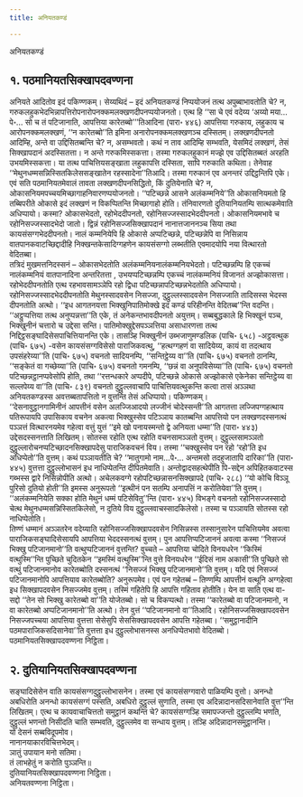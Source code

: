 ```yaml
---
title: अनियतकण्डं

---
```

अनियतकण्डं  


## १. पठमानियतसिक्खापदवण्णना

अनियते आदितोव इदं पकिण्णकम्। सेय्यथिदं – इदं अनियतकण्डं निप्पयोजनं तत्थ अपुब्बाभावतोति चे? न, गरुकलहुकभेदभिन्नापत्तिरोपनारोपनक्कमलक्खणदीपनप्पयोजनतो। एत्थ हि ‘‘सा चे एवं वदेय्य ‘अय्यो मया…पे॰… सो च तं पटिजानाति, आपत्तिया कारेतब्बो’’’तिआदिना (पारा॰ ४४६) आपत्तिया गरुकाय, लहुकाय च आरोपनक्कमलक्खणं, ‘‘न कारेतब्बो’’ति इमिना अनारोपनक्कमलक्खणञ्च दस्सितम्। लक्खणदीपनतो आदिम्हि, अन्ते वा उद्दिसितब्बन्ति चे? न, असम्भवतो। कथं न ताव आदिम्हि सम्भवति, येसमिदं लक्खणं, तेसं सिक्खापदानं अदस्सितत्ता। न अन्ते गरुकमिस्सकत्ता। तस्मा गरुकलहुकानं मज्झे एव उद्दिसितब्बतं अरहति उभयमिस्सकत्ता। या तत्थ पाचित्तियसङ्खाता लहुकापत्ति दस्सिता, सापि गरुकाति कथिता। तेनेवाह ‘‘मेथुनधम्मसन्निस्सितकिलेससङ्खातेन रहस्सादेना’’तिआदि। तस्मा गरुकानं एव अनन्तरं उद्दिट्ठन्तिपि एके। एवं सति पठमानियतमेवालं तावता लक्खणदीपनसिद्धितो, किं दुतियेनाति चे? न, ओकासनियमपच्चयमिच्छागाहनिवारणप्पयोजनतो। ‘‘पटिच्छन्ने आसने अलंकम्मनिये’’ति ओकासनियमतो हि तब्बिपरीते ओकासे इदं लक्खणं न विकप्पितन्ति मिच्छागाहो होति। तंनिवारणतो दुतियानियतम्पि सात्थकमेवाति अधिप्पायो। कस्मा? ओकासभेदतो, रहोभेददीपनतो, रहोनिसज्जस्सादभेददीपनतो। ओकासनियमभावे च रहोनिसज्जस्सादभेदो जातो। द्विन्नं रहोनिसज्जसिक्खापदानं नानात्तजाननञ्च सिया तथा कायसंसग्गभेददीपनतो। नालं कम्मनियेपि हि ओकासे अप्पटिच्छन्ने, पटिच्छन्नेपि वा निसिन्नाय वातपानकवाटच्छिद्दादीहि निक्खन्तकेसादिग्गहणेन कायसंसग्गो लब्भतीति एवमादयोपि नया वित्थारतो वेदितब्बा।  
तत्रिदं मुखमत्तनिदस्सनं – ओकासभेदतोति अलंकम्मनियनालंकम्मनियभेदतो। पटिच्छन्नम्पि हि एकच्चं नालंकम्मनियं वातपानादिना अन्तरितत्ता , उभयप्पटिच्छन्नम्पि एकच्चं नालंकम्मनियं विजानतं अज्झोकासत्ता। रहोभेददीपनतोति एत्थ रहभावसामञ्ञेपि रहो द्विधा पटिच्छन्नापटिच्छन्नभेदतोति अधिप्पायो। रहोनिसज्जस्सादभेददीपनतोति मेथुनस्सादवसेन निसज्जा, दुट्ठुल्लस्सादवसेन निसज्जाति तादिसस्स भेदस्स दीपनतोति अत्थो। ‘‘इध आगतनयत्ता भिक्खुनिपातिमोक्खे इदं कण्डं परिहीनन्ति वेदितब्ब’’न्ति वदन्ति। ‘‘अट्ठुप्पत्तिया तत्थ अनुप्पन्नत्ता’’ति एके, तं अनेकन्तभावदीपनतो अयुत्तम्। सब्बबुद्धकाले हि भिक्खूनं पञ्च, भिक्खुनीनं चत्तारो च उद्देसा सन्ति। पातिमोक्खुद्देसपञ्ञत्तिया असाधारणत्ता तत्थ निद्दिट्ठसङ्घादिसेसपाचित्तियानन्ति एके। तासञ्हि भिक्खुनीनं उब्भजाणुमण्डलिक (पाचि॰ ६५८) -अट्ठवत्थुक (पाचि॰ ६७५) -वसेन कायसंसग्गविसेसो पाराजिकवत्थु, ‘‘हत्थग्गहणं वा सादियेय्य, कायं वा तदत्थाय उपसंहरेय्या’’ति (पाचि॰ ६७५) वचनतो सादियनम्पि, ‘‘सन्तिट्ठेय्य वा’’ति (पाचि॰ ६७५) वचनतो ठानम्पि, ‘‘सङ्केतं वा गच्छेय्या’’ति (पाचि॰ ६७५) वचनतो गमनम्पि, ‘‘छन्नं वा अनुपविसेय्या’’ति (पाचि॰ ६७५) वचनतो पटिच्छन्नट्ठानप्पवेसोपि होति, तथा ‘‘रत्तन्धकारे अप्पदीपे, पटिच्छन्ने ओकासे अज्झोकासे एकेनेका सन्तिट्ठेय्य वा सल्लपेय्य वा’’ति (पाचि॰ ८३९) वचनतो दुट्ठुल्लवाचापि पाचित्तियवत्थुकन्ति कत्वा तासं अञ्ञथा अनियतकण्डस्स अवत्तब्बतापत्तितो न वुत्तन्ति तेसं अधिप्पायो। पकिण्णकम्।  
‘‘देसनावुट्ठानगामिनीनं आपत्तीनं वसेन अलज्जिआदयो लज्जीनं चोदेस्सन्ती’’ति आगतत्ता लज्जिपग्गहत्थाय पतिरूपायपि उपासिकाय वचनेन अकत्वा भिक्खुस्सेव पटिञ्ञाय कातब्बन्ति आपत्तियो पन लक्खणदस्सनत्थं पञ्ञत्तं वित्थारनयमेव गहेत्वा वत्तुं युत्तं ‘‘इमे खो पनायस्मन्तो द्वे अनियता धम्मा’’ति (पारा॰ ४४३) उद्देसदस्सनत्ताति लिखितम्। सोतस्स रहोति एत्थ रहोति वचनसामञ्ञतो वुत्तम्। दुट्ठुल्लसामञ्ञतो दुट्ठुल्लारोचनप्पटिच्छादनसिक्खापदेसु पाराजिकवचनं विय। तस्मा ‘‘चक्खुस्सेव पन रहो ‘रहो’ति इध अधिप्पेतो’’ति वुत्तम्। कथं पञ्ञायतीति चे? ‘‘मातुगामो नाम…पे॰… अन्तमसो तदहुजातापि दारिका’’ति (पारा॰ ४४५) वुत्तत्ता दुट्ठुल्लोभासनं इध नाधिप्पेतन्ति दीपितमेवाति। अन्तोद्वादसहत्थेपीति पि-सद्देन अपिहितकवाटस्स गब्भस्स द्वारे निसिन्नोपीति अत्थो। अचेलकवग्गे रहोपटिच्छन्नासनसिक्खापदे (पाचि॰ २८८) ‘‘यो कोचि विञ्ञू पुरिसो दुतियो होती’’ति इमस्स अनुरूपतो ‘‘इत्थीनं पन सतम्पि अनापत्तिं न करोतियेवा’’ति वुत्तम्। ‘‘अलंकम्मनियेति सक्का होति मेथुनं धम्मं पटिसेवितु’’न्ति (पारा॰ ४४५) विभङ्गे वचनतो रहोनिसज्जस्सादो चेत्थ मेथुनधम्मसन्निस्सितकिलेसो, न दुतिये विय दुट्ठुल्लवाचस्सादकिलेसो। तस्मा च पञ्ञायति सोतस्स रहो नाधिप्पेतोति।  
तिण्णं धम्मानं अञ्ञतरेन वदेय्याति रहोनिसज्जसिक्खापदवसेन निसिन्नस्स तस्सानुसारेन पाचित्तियमेव अवत्वा पाराजिकसङ्घादिसेसायपि आपत्तिया भेददस्सनत्थं वुत्तम्। पुन आपत्तिप्पटिजाननं अवत्वा कस्मा ‘‘निसज्जं भिक्खु पटिजानमानो’’ति वत्थुप्पटिजाननं वुत्तन्ति? वुच्चते – आपत्तिया चोदिते विनयधरेन ‘‘किस्मिं वत्थुस्मि’’न्ति पुच्छिते चुदितकेन ‘‘इमस्मिं वत्थुस्मि’’न्ति वुत्ते विनयधरेन ‘‘ईदिसं नाम अकासी’’ति पुच्छिते सो वत्थुं पटिजानमानोव कारेतब्बोति दस्सनत्थं ‘‘निसज्जं भिक्खु पटिजानमानो’’ति वुत्तम्। यदि एवं निसज्जं पटिजानमानोपि आपत्तियाव कारेतब्बोति? अनुरूपमेव। एवं पन गहेतब्बं – तिण्णम्पि आपत्तीनं वत्थूनि अग्गहेत्वा इध सिक्खापदवसेन निसज्जमेव वुत्तम्। तस्मिं गहितेपि हि आपत्ति गहिताव होतीति। येन वा साति एत्थ वा-सद्दो ‘‘तेन सो भिक्खु कारेतब्बो वा’’ति योजेतब्बो। सो च विकप्पत्थो। तस्मा ‘‘कारेतब्बो वा पटिजानमानो, न वा कारेतब्बो अप्पटिजानमानो’’ति अत्थो। तेन वुत्तं ‘‘पटिजानमानो वा’’तिआदि। रहोनिसज्जसिक्खापदवसेन निसज्जपच्चया आपत्तिया वुत्तत्ता सेसेसुपि सेससिक्खापदवसेन आपत्ति गहेतब्बा। ‘‘समुट्ठानादीनि पठमपाराजिकसदिसानेवा’’ति वुत्तत्ता इध दुट्ठुल्लोभासनस्स अनधिप्पेतभावो वेदितब्बो।  
पठमानियतसिक्खापदवण्णना निट्ठिता।  


## २. दुतियानियतसिक्खापदवण्णना

सङ्घादिसेसेन वाति कायसंसग्गदुट्ठुल्लोभासनेन। तस्मा एवं कायसंसग्गवारो पाळियम्पि वुत्तो। अनन्धो अबधिरोति अनन्धो कायसंसग्गं पस्सति, अबधिरो दुट्ठुल्लं सुणाति, तस्मा एव अदिन्नादानसदिसानेवाति वुत्त’’न्ति लिखितम्। एत्थ च कायवाचाचित्ततो समुट्ठानं कथन्ति चे? कायसंसग्गञ्हि समापज्जन्तो दुट्ठुल्लम्पि भणति, दुट्ठुल्लं भणन्तो निसीदति चाति सम्भवति, दुट्ठुल्लमेव वा सन्धाय वुत्तम्। तञ्हि अदिन्नादानसमुट्ठानन्ति।  
यो देसनं सब्बविदूपमोव।  
नानानयाकारविचित्तभेदम्।  
ञातुं उपायान मनो सतिमा।  
तं लाभहेतुं न करोति पुञ्ञन्ति॥  
दुतियानियतसिक्खापदवण्णना निट्ठिता।  
अनियतवण्णना निट्ठिता।  